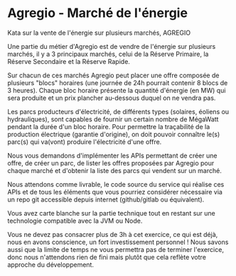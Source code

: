 # Agregio - Marché de l'énergie

Kata sur la vente de l'énergie sur plusieurs marchés, AGREGIO

Une partie du métier d'Agregio est de vendre de l'énergie sur plusieurs marchés, il y a 3 principaux marchés, celui de
la Réserve Primaire, la Réserve Secondaire et la Réserve Rapide.

Sur chacun de ces marchés Agregio peut placer une offre composée de plusieurs "blocs" horaires (une journée de 24h
pourrait contenir 8 blocs de 3 heures). Chaque bloc horaire présente la quantité d'énergie (en MW) qui sera produite et
un prix plancher au-dessous duquel on ne vendra pas.

Les parcs producteurs d'électricité, de différents types (solaires, éoliens ou hydrauliques), sont capables de fournir
un certain nombre de MégaWatt pendant la durée d'un bloc horaire. Pour permettre la traçabilité de la production
électrique (garantie d'origine), on doit pouvoir connaître le(s) parc(s) qui va(vont) produire l'électricité d'une
offre.

Nous vous demandons d'implémenter les APIs permettant de créer une offre, de créer un parc, de lister les offres
proposées par Agregio pour chaque marché et d'obtenir la liste des parcs qui vendent sur un marché.

Nous attendons comme livrable, le code source du service qui réalise ces APIs et de tous les éléments que vous pourriez
considérer nécessaire via un repo git accessible depuis internet (github/gitlab ou équivalent).

Vous avez carte blanche sur la partie technique tout en restant sur une technologie compatible avec la JVM ou Node.

Vous ne devez pas consacrer plus de 3h à cet exercice, ce qui est déjà, nous en avons conscience, un fort investissement
personnel ! Nous savons aussi que la limite de temps ne vous permettra pas de terminer l'exercice, donc nous n'attendons
rien de fini mais plutôt que cela reflète votre approche du développement.
